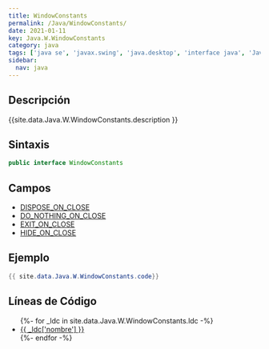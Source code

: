 ```yaml
---
title: WindowConstants
permalink: /Java/WindowConstants/
date: 2021-01-11
key: Java.W.WindowConstants
category: java
tags: ['java se', 'javax.swing', 'java.desktop', 'interface java', 'Java 1.2']
sidebar: 
  nav: java
---
```


## Descripción
{{site.data.Java.W.WindowConstants.description }}

## Sintaxis
~~~java
public interface WindowConstants
~~~

## Campos
* [DISPOSE_ON_CLOSE](/Java/WindowConstants/DISPOSE_ON_CLOSE)
* [DO_NOTHING_ON_CLOSE](/Java/WindowConstants/DO_NOTHING_ON_CLOSE)
* [EXIT_ON_CLOSE](/Java/WindowConstants/EXIT_ON_CLOSE)
* [HIDE_ON_CLOSE](/Java/WindowConstants/HIDE_ON_CLOSE)

## Ejemplo
~~~java
{{ site.data.Java.W.WindowConstants.code}}
~~~

## Líneas de Código
<ul>
{%- for _ldc in site.data.Java.W.WindowConstants.ldc -%}
   <li>
       <a href="{{_ldc['url'] }}">{{ _ldc['nombre'] }}</a>
   </li>
{%- endfor -%}
</ul>
